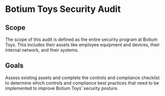 # Botium Toys Security Audit

## Scope 

The scope of this audit is defined as the entire security program at Botium
Toys. This includes their assets like employee equipment and devices, their internal
network, and their systems.

## Goals 
Assess existing assets and complete the controls and compliance checklist to
determine which controls and compliance best practices that need to be implemented
to improve Botium Toys’ security posture.
